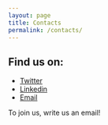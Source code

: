 ```yaml
---
layout: page
title: Contacts
permalink: /contacts/
---
```


## Find us on:
- [Twitter][twitter]
- [Linkedin][linkedin]
- [Email][mail]

To join us, write us an email!

[twitter]:      https://twitter.com/rhacklette41
[linkedin]:   https://www.linkedin.com/company/rhacklette/
[mail]: mailto:rhacklette@defcon-switzerland.org